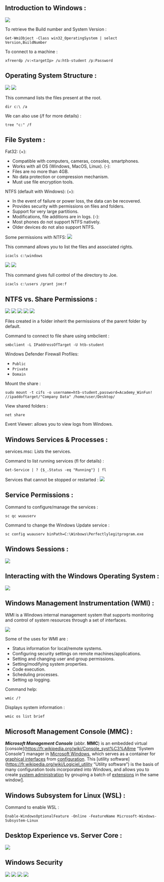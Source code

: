 ## Introduction to Windows : 

![](https://github.com/nolancarougepro/Hack-The-Box-Academy/blob/main/Tier%200/Fundamental/Windows%20Fundamentals/Images/Windows%20Version.png)

To retrieve the Build number and System Version :
```powershell-session
Get-WmiObject -Class win32_OperatingSystem | select Version,BuildNumber
```

To connect to a machine :
```shell-session
xfreerdp /v:<targetIp> /u:htb-student /p:Password
```

## Operating System Structure : 

![](https://github.com/nolancarougepro/Hack-The-Box-Academy/blob/main/Tier%200/Fundamental/Windows%20Fundamentals/Images/Dir1.png)
![](https://github.com/nolancarougepro/Hack-The-Box-Academy/blob/main/Tier%200/Fundamental/Windows%20Fundamentals/Images/Dir2.png)

This command lists the files present at the root.
```cmd-session
dir c:\ /a
```

We can also use (/f for more details) :
```cmd-session
tree "c:" /f
```
## File System : 

Fat32: 
(+): 
- Compatible with computers, cameras, consoles, smartphones.
- Works with all OS (Windows, MacOS, Linux).
(-): 
- Files are no more than 4GB.
- No data protection or compression mechanism.
- Must use file encryption tools.

NTFS (default with Windows): 
(+): 
- In the event of failure or power loss, the data can be recovered.
- Provides security with permissions on files and folders.
- Support for very large partitions.
- Modifications, file additions are in logs.
(-): 
- Most phones do not support NTFS natively.
- Older devices do not also support NTFS.

Some permissions with NTFS:
![](https://github.com/nolancarougepro/Hack-The-Box-Academy/blob/main/Tier%200/Fundamental/Windows%20Fundamentals/Images/Permission%20NTFS.png)

This command allows you to list the files and associated rights.
```cmd-session
icacls c:\windows
```

![](https://github.com/nolancarougepro/Hack-The-Box-Academy/blob/main/Tier%200/Fundamental/Windows%20Fundamentals/Images/Type%20Droits.png)
![](https://github.com/nolancarougepro/Hack-The-Box-Academy/blob/main/Tier%200/Fundamental/Windows%20Fundamentals/Images/Droits.png)

This command gives full control of the directory to Joe.
```cmd-session
icacls c:\users /grant joe:f
```

## NTFS vs. Share Permissions : 

![](https://github.com/nolancarougepro/Hack-The-Box-Academy/blob/main/Tier%200/Fundamental/Windows%20Fundamentals/Images/File%20Sharing%20Using%20SMB.png)
![](https://github.com/nolancarougepro/Hack-The-Box-Academy/blob/main/Tier%200/Fundamental/Windows%20Fundamentals/Images/Share%20perm.png)
![](https://github.com/nolancarougepro/Hack-The-Box-Academy/blob/main/Tier%200/Fundamental/Windows%20Fundamentals/Images/NTFS%20Basic.png)
![](https://github.com/nolancarougepro/Hack-The-Box-Academy/blob/main/Tier%200/Fundamental/Windows%20Fundamentals/Images/NTFS%20Special%201.png)
![](https://github.com/nolancarougepro/Hack-The-Box-Academy/blob/main/Tier%200/Fundamental/Windows%20Fundamentals/Images/NTFS%20Special%202.png)

Files created in a folder inherit the permissions of the parent folder by default.

Command to connect to file share using smbclient :
```shell-session
smbclient -L IPaddressOfTarget -U htb-student
```

Windows Defender Firewall Profiles:
- `Public`
- `Private`
- `Domain`

Mount the share :
```shell-session
sudo mount -t cifs -o username=htb-student,password=Academy_WinFun! //ipaddoftarget/"Company Data" /home/user/Desktop/
```

View shared folders :
```cmd-session
net share
```

Event Viewer: allows you to view logs from Windows.

## Windows Services & Processes : 

services.msc: Lists the services.

Command to list running services (fl for details) :
```powershell-session
Get-Service | ? {$_.Status -eq "Running"} | fl
```

Services that cannot be stopped or restarted :
![](https://github.com/nolancarougepro/Hack-The-Box-Academy/blob/main/Tier%200/Fundamental/Windows%20Fundamentals/Images/Services%20non%20stop.png)

## Service Permissions : 

Command to configure/manage the services :
```cmd-session
sc qc wuauserv
```

Command to change the Windows Update service :
```cmd-session
sc config wuauserv binPath=C:\Winbows\Perfectlylegitprogram.exe
```

## Windows Sessions : 

![](https://github.com/nolancarougepro/Hack-The-Box-Academy/blob/main/Tier%200/Fundamental/Windows%20Fundamentals/Images/Account.png)

## Interacting with the Windows Operating System : 

![](https://github.com/nolancarougepro/Hack-The-Box-Academy/blob/main/Tier%200/Fundamental/Windows%20Fundamentals/Images/Policy.png)

## Windows Management Instrumentation (WMI) : 

WMI is a Windows internal management system that supports monitoring and control of system resources through a set of interfaces.

![](https://github.com/nolancarougepro/Hack-The-Box-Academy/blob/main/Tier%200/Fundamental/Windows%20Fundamentals/Images/VMI.png)

Some of the uses for WMI are :
- Status information for local/remote systems.
- Configuring security settings on remote machines/applications.
- Setting and changing user and group permissions.
- Setting/modifying system properties.
- Code execution.
- Scheduling processes.
- Setting up logging.

Command help:
```cmd-session
wmic /?
```

Displays system information :
```cmd-session
wmic os list brief
```

## Microsoft Management Console (MMC) : 

_**Microsoft Management Console**_ (abbr. **MMC**) is an embedded virtual [console](https://fr.wikipedia.org/wiki/Console_syst%C3%A8me “System Console”) manager in [Microsoft Windows](https://fr.wikipedia.org/wiki/Microsoft_Windows "Microsoft Windows"), which serves as a container for [graphical interfaces](https://fr.wikipedia.org/wiki/Graphical_Interface " Graphical interface") from [configuration](https://fr.wikipedia.org/wiki/Configuration_(computing) "Configuration (computing)"). This [utility software](https://fr.wikipedia.org/wiki/Logiciel_utility “Utility software”) is the basis of many configuration tools incorporated into Windows, and allows you to create [system administration]( https://fr.wikipedia.org/wiki/Administration_syst%C3%A8me "System Administration") by grouping a batch of [extensions](https://fr.wikipedia.org/wiki/Plugin "Plugin") in the same window[1](https://fr.wikipedia.org/wiki/Microsoft_Management_Console#cite_note-1).

## Windows Subsystem for Linux (WSL) : 

Command to enable WSL :
```powershell-session
Enable-WindowsOptionalFeature -Online -FeatureName Microsoft-Windows-Subsystem-Linux
```

## Desktop Experience vs. Server Core :

![](https://github.com/nolancarougepro/Hack-The-Box-Academy/blob/main/Tier%200/Fundamental/Windows%20Fundamentals/Images/Server.png)

## Windows Security

![](https://github.com/nolancarougepro/Hack-The-Box-Academy/blob/main/Tier%200/Fundamental/Windows%20Fundamentals/Images/SID.png)
![](https://github.com/nolancarougepro/Hack-The-Box-Academy/blob/main/Tier%200/Fundamental/Windows%20Fundamentals/Images/uacarchitecture1.png)
![](https://github.com/nolancarougepro/Hack-The-Box-Academy/blob/main/Tier%200/Fundamental/Windows%20Fundamentals/Images/REG1.png)
![](https://github.com/nolancarougepro/Hack-The-Box-Academy/blob/main/Tier%200/Fundamental/Windows%20Fundamentals/Images/REG2.png)
